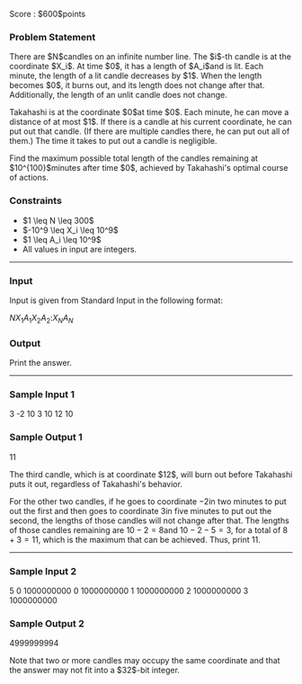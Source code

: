 
<div>

<span>

<span>

<p>
Score : $600$points
</p>

<div>

<section>

### **Problem Statement**

<p>
There are $N$candles on an infinite number line.
The $i$-th candle is at the coordinate $X_i$. At time $0$, it has a length of $A_i$and is lit.
Each minute, the length of a lit candle decreases by $1$. When the length becomes $0$, it burns out, and its length does not change after that. Additionally, the length of an unlit candle does not change.
</p>

<p>
Takahashi is at the coordinate $0$at time $0$. Each minute, he can move a distance of at most $1$. If there is a candle at his current coordinate, he can put out that candle. (If there are multiple candles there, he can put out all of them.) The time it takes to put out a candle is negligible.
</p>

<p>
Find the maximum possible total length of the candles remaining at $10^{100}$minutes after time $0$, achieved by Takahashi's optimal course of actions.
</p>

</section>

</div>

<div>

<section>

### **Constraints**

<ul>

<li>
$1 \leq N \leq 300$
</li>

<li>
$-10^9 \leq X_i \leq 10^9$
</li>

<li>
$1 \leq A_i \leq 10^9$
</li>

<li>
All values in input are integers.
</li>

</ul>

</section>

</div>

---

<div>

<div>

<section>

### **Input**

<p>
Input is given from Standard Input in the following format:
</p>

<div>

$N$$X_1$$A_1$$X_2$$A_2$$:$$X_N$$A_N$
</div>

</section>

</div>

<div>

<section>

### **Output**

<p>
Print the answer.
</p>

</section>

</div>

</div>

---

<div>

<section>

### **Sample Input 1**

<div>

3
-2 10
3 10
12 10

</div>

</section>

</div>

<div>

<section>

### **Sample Output 1**

<div>

11

</div>

<p>
The third candle, which is at coordinate $12$, will burn out before Takahashi puts it out, regardless of Takahashi's behavior.

For the other two candles, if he goes to coordinate $-2$in two minutes to put out the first and then goes to coordinate $3$in five minutes to put out the second, the lengths of those candles will not change after that. The lengths of those candles remaining are $10-2=8$and $10-2-5=3$, for a total of $8+3=11$, which is the maximum that can be achieved. Thus, print $11$.
</p>

</section>

</div>

---

<div>

<section>

### **Sample Input 2**

<div>

5
0 1000000000
0 1000000000
1 1000000000
2 1000000000
3 1000000000

</div>

</section>

</div>

<div>

<section>

### **Sample Output 2**

<div>

4999999994

</div>

<p>
Note that two or more candles may occupy the same coordinate and that the answer may not fit into a $32$-bit integer.
</p>

</section>

</div>

</span>

</span>

</div>
